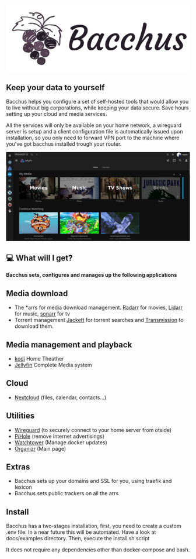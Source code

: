 <span style="display:block;text-align:center">[![](https://raw.githubusercontent.com/XayOn/bacchus/develop/docs/bacchus.png)](https://github.com/XayOn/bacchus) </span>


## Keep your data to yourself

Bacchus helps you configure a set of self-hosted tools that would allow you to
live without big corporations, while keeping your data secure. Save hours
setting up your cloud and media services.

All the services will only be available on your home network, a wireguard
server is setup and a client configuration file is automatically issued upon
installation, so you only need to forward VPN port to the machine where you've
got bacchus installed trough your router.

![](https://raw.githubusercontent.com/XayOn/bacchus/develop/docs/main.png)

## :computer: What will I get?

**Bacchus sets, configures and manages up the following applications**

## Media download

- The \*arrs for media download management. [Radarr][3] for movies, [Lidarr][4] for music, [sonarr][9] for tv 
- Torrent management [Jackett][6] for torrent searches and [Transmission][7] to download them. 

## Media management and playback

- [kodi][12] Home Theather
- [Jellyfin][13] Complete Media system

## Cloud

- [Nextcloud][8] (files, calendar, contacts...)

## Utilities

- [Wireguard][10] (to securely connect to your home server from otside)
- [PiHole][14] (remove internet advertisings)
- [Watchtower][20] (Manage docker updates)
- [Organizr][21] (Main page)

## Extras

- Bacchus sets up your domains and SSL for you, using traefik and lexicon
- Bacchus sets public trackers on all the arrs

## Install 

Bacchus has a two-stages installation, first, you need to create a custom .env file. 
In a near future this will be automated. Have a look at docs/examples directory.
Then, execute the install.sh script

It does not require any dependencies other than docker-compose and bash.


[1]: https://github.com/nextcloud/nextcloud
[2]: https://lazylibrarian.gitlab.io
[3]: https://radarr.video
[4]: https://lidarr.audio
[5]: https://sonarr.tv
[6]: https://github.com/Jackett/Jackett
[7]: https://transmissionbt.com
[8]: https://nextcloud.com
[9]: https://sonarr.tv
[10]: https://www.wireguard.com/
[12]: https://kodi.tv
[13]: https://jellyfin.org
[14]: https://pi-hole.net/
[20]: https://github.com/containrrr/watchtower
[21]: https://organizr.app

